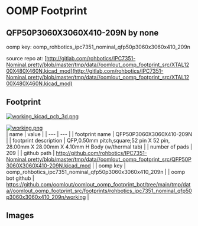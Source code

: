 # OOMP Footprint  
## QFP50P3060X3060X410-209N  by none  
  
oomp key: oomp_rohbotics_ipc7351_nominal_qfp50p3060x3060x410_209n  
  
source repo at: [http://gitlab.com/rohbotics/IPC7351-Nominal.pretty/blob/master/tmp/data//oomlout_oomp_footprint_src/XTAL1200X480X460N.kicad_mod](http://gitlab.com/rohbotics/IPC7351-Nominal.pretty/blob/master/tmp/data//oomlout_oomp_footprint_src/XTAL1200X480X460N.kicad_mod)  
## Footprint  
  
[![working_kicad_pcb_3d.png](working_kicad_pcb_3d_600.png)](working_kicad_pcb_3d.png)  
  
[![working.png](working_600.png)](working.png)  
| name | value | 
| --- | --- | 
| footprint name | QFP50P3060X3060X410-209N | 
| footprint description | QFP,0.50mm pitch,square;52 pin X 52 pin, 28.00mm X 28.00mm X 4.10mm H Body (w/thermal tab) | 
| number of pads | 209 | 
| github path | http://github.com/rohbotics/IPC7351-Nominal.pretty/blob/master/tmp/data//oomlout_oomp_footprint_src/QFP50P3060X3060X410-209N.kicad_mod | 
| oomp key | oomp_rohbotics_ipc7351_nominal_qfp50p3060x3060x410_209n | 
| oomp bot github | https://github.com/oomlout/oomlout_oomp_footprint_bot/tree/main/tmp/data//oomlout_oomp_footprint_src/footprints/rohbotics_ipc7351_nominal_qfp50p3060x3060x410_209n/working | 
## Images  

